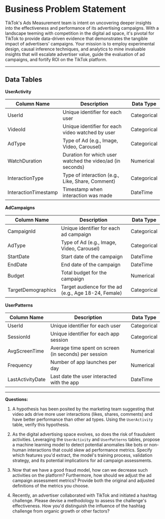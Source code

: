 # Business Problem Statement

TikTok's Ads Measurement team is intent on uncovering deeper insights into the effectiveness and performance of its advertising campaigns. With a landscape teeming with competition in the digital ad space, it's pivotal for TikTok to provide data-driven evidence that demonstrates the tangible impact of advertisers' campaigns. Your mission is to employ experimental design, causal inference techniques, and analytics to mine invaluable insights that will escalate advertiser value, guide the evaluation of ad campaigns, and fortify ROI on the TikTok platform.

---

## Data Tables

**UserActivity**

| Column Name | Description | Data Type |
|-------------|-------------|-----------|
| UserId | Unique identifier for each user | Categorical |
| VideoId | Unique identifier for each video watched by user | Categorical |
| AdType | Type of Ad (e.g., Image, Video, Carousel) | Categorical |
| WatchDuration | Duration for which user watched the video/ad (in seconds) | Numerical |
| InteractionType | Type of interaction (e.g., Like, Share, Comment) | Categorical |
| InteractionTimestamp | Timestamp when interaction was made | DateTime |

**AdCampaigns**

| Column Name | Description | Data Type |
|-------------|-------------|-----------|
| CampaignId | Unique identifier for each ad campaign | Categorical |
| AdType | Type of Ad (e.g., Image, Video, Carousel) | Categorical |
| StartDate | Start date of the campaign | DateTime |
| EndDate | End date of the campaign | DateTime |
| Budget | Total budget for the campaign | Numerical |
| TargetDemographics | Target audience for the ad (e.g., Age 18-24, Female) | Categorical |

**UserPatterns**

| Column Name | Description | Data Type |
|-------------|-------------|-----------|
| UserId | Unique identifier for each user | Categorical |
| SessionId | Unique identifier for each app session | Categorical |
| AvgScreenTime | Average time spent on screen (in seconds) per session | Numerical |
| Frequency | Number of app launches per day | Numerical |
| LastActivityDate | Last date the user interacted with the app | DateTime |

---

**Questions:**

1. A hypothesis has been posited by the marketing team suggesting that video ads drive more user interactions (likes, shares, comments) and have better performance than other ad types. Using the `UserActivity` table, verify this hypothesis.

2. As the digital advertising space evolves, so does the risk of fraudulent activities. Leveraging the `UserActivity` and `UserPatterns` tables, propose a machine learning model to detect potential anomalies like bots or non-human interactions that could skew ad performance metrics. Specify which features you'd extract, the model's training process, validation strategy, and its potential implications for ad campaign assessments.

3. Now that we have a good fraud model, how can we decrease such activities on the platform? Furthermore, how should we adjust the ad campaign assessment metrics? Provide both the original and adjusted definitions of the metrics you choose.

4. Recently, an advertiser collaborated with TikTok and initiated a hashtag challenge. Please devise a methodology to assess the challenge's effectiveness. How you'd distinguish the influence of the hashtag challenge from organic growth or other factors?
